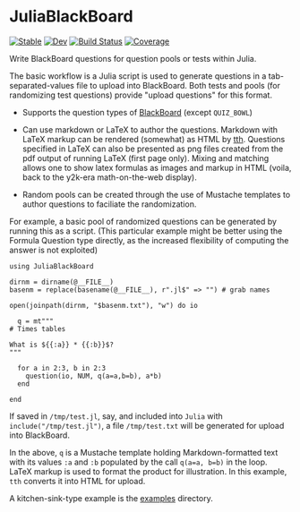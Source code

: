 # JuliaBlackBoard

[![Stable](https://img.shields.io/badge/docs-stable-blue.svg)](https://jverzani.github.io/JuliaBlackBoard.jl/stable)
[![Dev](https://img.shields.io/badge/docs-dev-blue.svg)](https://jverzani.github.io/JuliaBlackBoard.jl/dev)
[![Build Status](https://travis-ci.com/jverzani/JuliaBlackBoard.jl.svg?branch=master)](https://travis-ci.com/jverzani/JuliaBlackBoard.jl)
[![Coverage](https://codecov.io/gh/jverzani/JuliaBlackBoard.jl/branch/master/graph/badge.svg)](https://codecov.io/gh/jverzani/JuliaBlackBoard.jl)



Write BlackBoard questions for question pools or tests within Julia.

The basic workflow is a Julia script is used to generate questions in a tab-separated-values file to
upload into BlackBoard. Both tests and pools (for randomizing test questions) provide "upload questions" for this format.

* Supports the question types of [BlackBoard](https://help.blackboard.com/Learn/Instructor/Tests_Pools_Surveys/Reuse_Questions/Upload_Questions) (except `QUIZ_BOWL`)

* Can use markdown or LaTeX to author the questions. Markdown with
  LaTeX markup can be rendered (somewhat) as HTML by
  [tth](https://sourceforge.net/projects/tth). Questions specified in
  LaTeX can also be presented as png files created from the pdf output of
  running LaTeX (first page only). Mixing and matching allows one to
  show latex formulas as images and markup in HTML (voila, back to the
  y2k-era math-on-the-web display).

* Random pools can be created through the use of Mustache templates to
  author questions to faciliate the randomization.

For example, a basic pool of randomized questions can be generated by running this as a script. (This particular example might be better using the Formula Question type directly, as the increased flexibility of computing the answer is not exploited)

```
using JuliaBlackBoard

dirnm = dirname(@__FILE__)
basenm = replace(basename(@__FILE__), r".jl$" => "") # grab names

open(joinpath(dirnm, "$basenm.txt"), "w") do io

  q = mt"""
# Times tables

What is ${{:a}} * {{:b}}$?
"""

  for a in 2:3, b in 2:3
    question(io, NUM, q(a=a,b=b), a*b)
  end
  
end
```	

If saved in `/tmp/test.jl`, say, and included into `Julia` with `include("/tmp/test.jl")`, a file `/tmp/test.txt` will be generated for upload into BlackBoard. 

In the above, `q` is a Mustache template holding Markdown-formatted text with its values `:a` and `:b` populated by the call `q(a=a, b=b)` in the loop. LaTeX markup is used to format the product for illustration. In this example, `tth` converts it into HTML for upload.

A kitchen-sink-type example is the  [examples](examples/test-examples.jl) directory.
